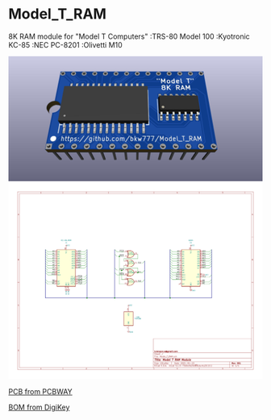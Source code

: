 # Model_T_RAM
8K RAM module for "Model T Computers"
:TRS-80 Model 100
:Kyotronic KC-85
:NEC PC-8201
:Olivetti M10

![](Model_T_RAM.jpg)  
![](Model_T_RAM.svg)

<!-- [PCB from OSHPark](https://oshpark.com/shared_projects/...)  -->
[PCB from PCBWAY](https://www.pcbway.com/project/shareproject/Model_T_RAM.html)

[BOM from DigiKey](https://www.digikey.com/short/ft835777)

